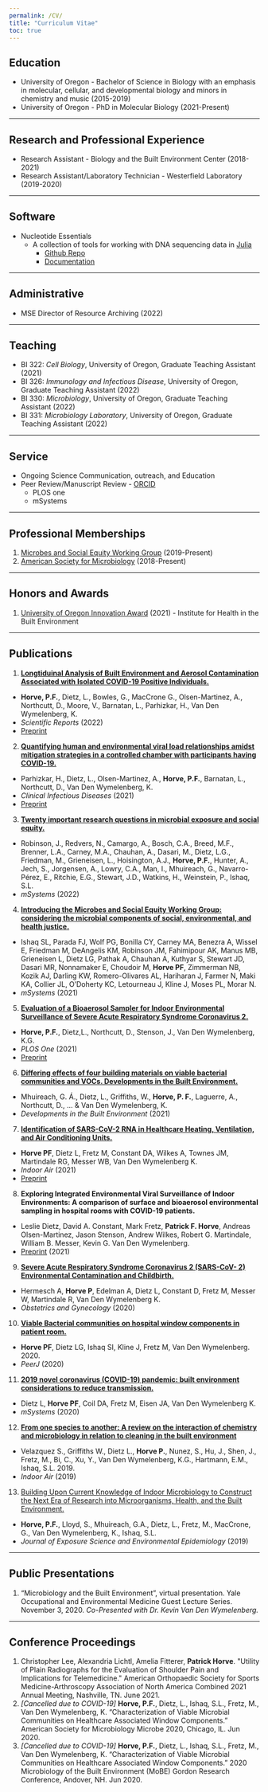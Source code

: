 ```yaml
---
permalink: /CV/
title: "Curriculum Vitae"
toc: true
---
```


## Education
- University of Oregon - Bachelor of Science in Biology with an emphasis in molecular, cellular, and developmental biology and minors in chemistry and music (2015-2019)
- University of Oregon - PhD in Molecular Biology (2021-Present)

---

## Research and Professional Experience
- Research Assistant - Biology and the Built Environment Center (2018-2021)
- Research Assistant/Laboratory Technician - Westerfield Laboratory (2019-2020)

---
## Software 
- Nucleotide Essentials
  - A collection of tools for working with DNA sequencing data in [Julia](https://julialang.org/)
    - [Github Repo](https://github.com/phorve/Nucleotide_Essentials.jl)
    - [Documentation](https://www.patrickfhorve.com/Nucleotide_Essentials.jl/dev/)

---

## Administrative
- MSE Director of Resource Archiving (2022)

---

## Teaching
- BI 322: *Cell Biology*, University of Oregon, Graduate Teaching Assistant (2021)
- BI 326: *Immunology and Infectious Disease*, University of Oregon, Graduate Teaching Assistant (2022)
- BI 330: *Microbiology*, University of Oregon, Graduate Teaching Assistant (2022)
- BI 331: *Microbiology Laboratory*, University of Oregon, Graduate Teaching Assistant (2022)

---

## Service
- Ongoing Science Communication, outreach, and Education
- Peer Review/Manuscript Review - [ORCID](https://orcid.org/0000-0002-9318-9249)
  - PLOS one
  - mSystems

---

## Professional Memberships
1. [Microbes and Social Equity Working Group](https://sueishaqlab.org/microbes-and-social-equity-working-group/) (2019-Present)
2. [American Society for Microbiology](https://asm.org/) (2018-Present)

---

## Honors and Awards
1. [University of Oregon Innovation Award](https://research.uoregon.edu/priorities-and-impact/research-excellence/2021-oustanding-research-awards#Institute%20for%20Health%20in%20the%20Built%20Environment) (2021) - Institute for Health in the Built Environment

---

## Publications
1. **[Longtiduinal Analysis of Built Environment and Aerosol Contamination Associated with Isolated COVID-19 Positive Individuals.](https://www.nature.com/articles/s41598-022-11303-8)**
  - **Horve, P.F.**, Dietz, L., Bowles, G., MacCrone G., Olsen-Martinez, A., Northcutt, D., Moore, V., Barnatan, L., Parhizkar, H., Van Den Wymelenberg, K.
  - *Scientific Reports*  (2022)
  - [Preprint](https://www.researchsquare.com/article/rs-861942/v1)

2. **[Quantifying human and environmental viral load relationships amidst mitigation strategies in a controlled chamber with participants having COVID-19.](https://academic.oup.com/cid/advance-article/doi/10.1093/cid/ciac006/6498295?login=true)**
  - Parhizkar, H., Dietz, L., Olsen-Martinez, A., **Horve, P.F.**, Barnatan, L., Northcutt, D., Van Den Wymelenberg, K.
  - *Clinical Infectious Diseases* (2021)
  - [Preprint](https://www.researchsquare.com/article/rs-940891/v1)

3. **[Twenty important research questions in microbial exposure and social equity.](https://journals.asm.org/doi/10.1128/msystems.01240-21)**
  - Robinson, J., Redvers, N., Camargo, A., Bosch, C.A., Breed, M.F., Brenner, L.A., Carney, M.A., Chauhan, A., Dasari, M., Dietz, L.G., Friedman, M., Grieneisen, L., Hoisington, A.J., **Horve, P.F.**, Hunter, A., Jech, S., Jorgensen, A., Lowry, C.A., Man, I., Mhuireach, G., Navarro-Pérez, E., Ritchie, E.G., Stewart, J.D., Watkins, H., Weinstein, P., Ishaq, S.L.
  - *mSystems* (2022)

4. **[Introducing the Microbes and Social Equity Working Group: considering the microbial components of social, environmental, and health justice.](https://doi.org/10.1128/mSystems.00471-21)**
  - Ishaq SL, Parada FJ, Wolf PG, Bonilla CY, Carney MA, Benezra A, Wissel E, Friedman M, DeAngelis KM, Robinson JM, Fahimipour AK, Manus MB, Grieneisen L, Dietz LG, Pathak A, Chauhan A, Kuthyar S, Stewart JD, Dasari MR, Nonnamaker E, Choudoir M, **Horve PF**, Zimmerman NB, Kozik AJ, Darling KW, Romero-Olivares AL, Hariharan J, Farmer N, Maki KA, Collier JL, O’Doherty KC, Letourneau J, Kline J, Moses PL, Morar N.
  - *mSystems* (2021)

5. **[Evaluation of a Bioaerosol Sampler for Indoor Environmental Surveillance of Severe Acute Respiratory Syndrome Coronavirus 2.](https://journals.plos.org/plosone/article?id=10.1371/journal.pone.0257689)**
  - **Horve, P.F.**, Dietz,L., Northcutt, D., Stenson, J., Van Den Wymelenberg, K.G.
  - *PLOS One* (2021)
  - [Preprint](https://www.preprints.org/manuscript/202103.0609/v1)


6. **[Differing effects of four building materials on viable bacterial communities and VOCs. Developments in the Built Environment.](https://www.sciencedirect.com/science/article/pii/S2666165921000144)**
  - Mhuireach, G. Á., Dietz, L., Griffiths, W., **Horve, P. F.**, Laguerre, A., Northcutt, D., ... & Van Den Wymelenberg, K.
  - *Developments in the Built Environment* (2021)


7. **[Identification of SARS-CoV-2 RNA in Healthcare Heating, Ventilation, and Air Conditioning Units.](https://onlinelibrary.wiley.com/doi/full/10.1111/ina.12898)**
  - **Horve PF**, Dietz L, Fretz M, Constant DA, Wilkes A, Townes JM, Martindale RG, Messer WB, Van Den Wymelenberg K.
  - *Indoor Air* (2021)
  - [Preprint](https://www.medrxiv.org/content/10.1101/2020.06.26.20141085v1)


8. **Exploring Integrated Environmental Viral Surveillance of Indoor Environments: A comparison of surface and bioaerosol environmental sampling in hospital rooms with COVID-19 patients.**
  - Leslie Dietz, David A. Constant, Mark Fretz, **Patrick F. Horve**, Andreas Olsen-Martinez, Jason Stenson, Andrew Wilkes, Robert G. Martindale, William B. Messer, Kevin G. Van Den Wymelenberg.
  - [Preprint](https://www.medrxiv.org/content/10.1101/2021.03.26.21254416v1) (2021)


9. **[Severe Acute Respiratory Syndrome Coronavirus 2 (SARS-CoV- 2) Environmental Contamination and Childbirth.](https://journals.lww.com/greenjournal/fulltext/2020/10000/severe_acute_respiratory_syndrome_coronavirus_2.27.aspx)**
  - Hermesch A, **Horve P**, Edelman A, Dietz L, Constant D, Fretz M, Messer W, Martindale R, Van Den Wymelenberg K.
  - *Obstetrics and Gynecology* (2020)


10. **[Viable Bacterial communities on hospital window components in patient room.](https://peerj.com/articles/9580/)**
  - **Horve PF**, Dietz LG, Ishaq SI, Kline J, Fretz M, Van Den Wymelenberg. 2020.
  - *PeerJ* (2020)


11. **[2019 novel coronavirus (COVID-19) pandemic: built environment considerations to reduce transmission.](https://doi.org/10.1128/mSystems.00245-20)**
  - Dietz L, **Horve PF**, Coil DA, Fretz M, Eisen JA, Van Den Wymelenberg K.
  - *mSystems* (2020)


12. **[From one species to another: A review on the interaction of chemistry and microbiology in relation to cleaning in the built environment](https://onlinelibrary.wiley.com/doi/full/10.1111/ina.12596)**
  - Velazquez S., Griffiths W., Dietz L., **Horve P.**, Nunez, S., Hu, J., Shen, J., Fretz, M., Bi, C., Xu, Y., Van Den Wymelenberg, K.G., Hartmann, E.M., Ishaq, S.L. 2019.
  - *Indoor Air* (2019)


13. [Building Upon Current Knowledge of Indoor Microbiology to Construct the Next Era of Research into Microorganisms, Health, and the Built Environment.](https://www.nature.com/articles/s41370-019-0157-y)
  - **Horve, P.F.**, Lloyd, S., Mhuireach, G.A., Dietz, L., Fretz, M., MacCrone, G., Van Den Wymelenberg, K., Ishaq, S.L.
  - *Journal of Exposure Science and Environmental Epidemiology* (2019)

---

## Public Presentations
1. “Microbiology and the Built Environment”, virtual presentation. Yale Occupational and Environmental Medicine Guest Lecture Series. November 3, 2020. *Co-Presented with Dr. Kevin Van Den Wymelenberg.*

---

## Conference Proceedings
1. Christopher Lee, Alexandria Lichtl, Amelia Fitterer, **Patrick Horve**. "Utility of Plain Radiographs for the Evaluation of Shoulder Pain and Implications for Telemedicine." American Orthopaedic Society for Sports Medicine-Arthroscopy Association of North America Combined 2021 Annual Meeting, Nashville, TN. June 2021.
2. *[Cancelled due to COVID-19]* **Horve, P.F.**, Dietz, L., Ishaq, S.L., Fretz, M., Van Den Wymelenberg, K. “Characterization of Viable Microbial Communities on Healthcare Associated Window Components.” American Society for Microbiology Microbe 2020, Chicago, IL. Jun 2020.
3. *[Cancelled due to COVID-19]* **Horve, P.F.**, Dietz, L., Ishaq, S.L., Fretz, M., Van Den Wymelenberg, K. “Characterization of Viable Microbial Communities on Healthcare Associated Window Components.” 2020 Microbiology of the Built Environment (MoBE) Gordon Research Conference, Andover, NH. Jun 2020.